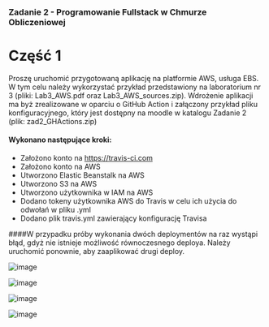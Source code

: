 ### Zadanie 2 - Programowanie Fullstack w Chmurze Obliczeniowej

# Część 1

Proszę uruchomić przygotowaną aplikację na platformie AWS, usługa EBS. W tym celu należy
wykorzystać przykład przedstawiony na laboratorium nr 3 (pliki: Lab3_AWS.pdf oraz
Lab3_AWS_sources.zip).
Wdrożenie aplikacji ma byż zrealizowane w oparciu o GitHub Action i załączony przykład pliku
konfiguracyjnego, który jest dostępny na moodle w katalogu Zadanie 2 (plik: zad2_GHActions.zip)

#### Wykonano następujące kroki:
- Założono konto na https://travis-ci.com
- Założono konto na AWS
- Utworzono Elastic Beanstalk na AWS
- Utworzono S3 na AWS
- Utworzono użytkownika w IAM na AWS
- Dodano tokeny użytkownika AWS do Travis w celu ich użycia do odwołań w pliku .yml
- Dodano plik travis.yml zawierający konfigurację Travisa

####W przypadku próby wykonania dwóch deploymentów na raz wystąpi błąd, gdyż nie istnieje możliwość równoczesnego deploya. Należy uruchomić ponownie, aby zaaplikować drugi deploy.

![image](https://user-images.githubusercontent.com/62160228/172723327-de31401c-2f60-40da-bf9f-db5f7d44958d.png)

![image](https://user-images.githubusercontent.com/62160228/172723948-a1364611-5174-4ced-aa3c-1f5dd93c06cf.png)

![image](https://user-images.githubusercontent.com/62160228/172733105-1e94ded4-1527-4e01-b96f-3e3944748c77.png)

![image](https://user-images.githubusercontent.com/62160228/172732991-472d56eb-d5bc-4ad8-9241-76a8072d03b8.png)



